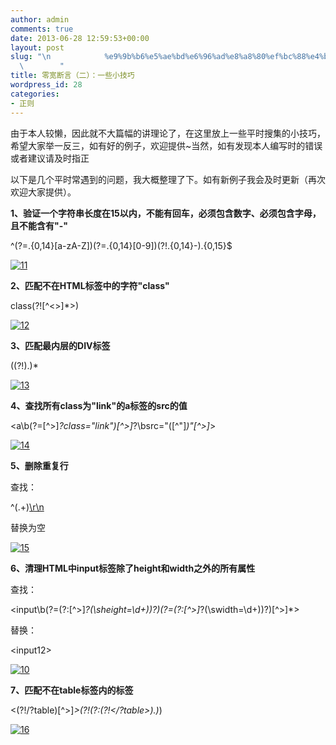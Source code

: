 ```yaml
---
author: admin
comments: true
date: 2013-06-28 12:59:53+00:00
layout: post
slug: "\n            %e9%9b%b6%e5%ae%bd%e6%96%ad%e8%a8%80%ef%bc%88%e4%ba%8c%ef%bc%89%ef%bc%9a%e5%b8%b8%e8%a7%81%e9%97%ae%e9%a2%98%e6%95%b4%e7%90%86\n\
  \        "
title: 零宽断言（二）：一些小技巧
wordpress_id: 28
categories:
- 正则
---
```

由于本人较懒，因此就不大篇幅的讲理论了，在这里放上一些平时搜集的小技巧，希望大家举一反三，如有好的例子，欢迎提供~当然，如有发现本人编写时的错误或者建议请及时指正







以下是几个平时常遇到的问题，我大概整理了下。如有新例子我会及时更新（再次欢迎大家提供）。







**1、验证一个字符串长度在15以内，不能有回车，必须包含数字、必须包含字母，且不能含有"-"**







^(?=.{0,14}[a-zA-Z])(?=.{0,14}[0-9])(?!.{0,14}-).{0,15}$







[![11](http://www.assilzm.com/wp-content/uploads/2013/06/11.jpg)](http://www.assilzm.com/wp-content/uploads/2013/06/11.jpg)























**2、匹配不在HTML标签中的字符"class"**







class(?![^<>]*>)







[![12](http://www.assilzm.com/wp-content/uploads/2013/06/12.jpg)](http://www.assilzm.com/wp-content/uploads/2013/06/12.jpg)























**3、匹配最内层的DIV标签**







<div>((?!</?div>).)*</div>







[![13](http://www.assilzm.com/wp-content/uploads/2013/06/13.jpg)](http://www.assilzm.com/wp-content/uploads/2013/06/13.jpg)























**4、查找所有class为"link"的a标签的src的值**







<a\b(?=[^>]*?class="link")[^>]*?\bsrc="([^"]*)"[^>]*>







[![14](http://www.assilzm.com/wp-content/uploads/2013/06/14.jpg)](http://www.assilzm.com/wp-content/uploads/2013/06/14.jpg)































**5、删除重复行**







查找：







^(.+)[\r\n](?=[\s\S]*?^\1$)







替换为空







[![15](http://www.assilzm.com/wp-content/uploads/2013/06/15.jpg)](http://www.assilzm.com/wp-content/uploads/2013/06/15.jpg)























**6、清理HTML中input标签除了height和width之外的所有属性**







查找：







<input\b(?=(?:[^>]*?(\sheight=\d+))?)(?=(?:[^>]*?(\swidth=\d+))?)[^>]*>







替换：







<input$1$2>







[![10](http://www.assilzm.com/wp-content/uploads/2013/06/10.jpg)](http://www.assilzm.com/wp-content/uploads/2013/06/10.jpg)







**7、匹配不在table标签内的标签**







<(?!/?table)[^>]*>(?!(?:(?!</?table>).)*</table>)







[![16](http://www.assilzm.com/wp-content/uploads/2013/06/16.jpg)](http://www.assilzm.com/wp-content/uploads/2013/06/16.jpg)

